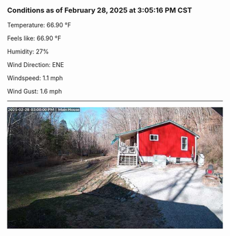 ### Conditions as of February 28, 2025 at 3:05:16 PM CST 

Temperature: 66.90 &deg;F

Feels like: 66.90 &deg;F

Humidity: 27%

Wind Direction: ENE

Windspeed: 1.1 mph

Wind Gust: 1.6 mph

---

<img src="./images/latest.jpeg"/>


